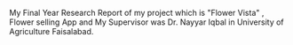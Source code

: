 My Final Year Research Report of my project which is "Flower Vista" ,  Flower selling App and My Supervisor was Dr. Nayyar Iqbal in University of Agriculture Faisalabad.

